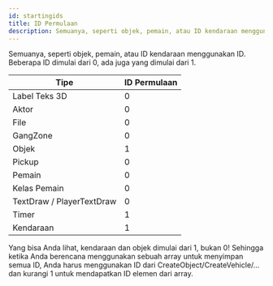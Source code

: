```yaml
---
id: startingids
title: ID Permulaan
description: Semuanya, seperti objek, pemain, atau ID kendaraan menggunakan ID. Beberapa ID dimulai dari 0, ada juga yang dimulai dari 1.
---
```


Semuanya, seperti objek, pemain, atau ID kendaraan menggunakan ID. Beberapa ID dimulai dari 0, ada juga yang dimulai dari 1.

| Tipe                      | ID Permulaan |
| ------------------------- | ------------ |
| Label Teks 3D             | 0            |
| Aktor                     | 0            |
| File                      | 0            |
| GangZone                  | 0            |
| Objek                     | 1            |
| Pickup                    | 0            |
| Pemain                    | 0            |
| Kelas Pemain              | 0            |
| TextDraw / PlayerTextDraw | 0            |
| Timer                     | 1            |
| Kendaraan                 | 1            |

Yang bisa Anda lihat, kendaraan dan objek dimulai dari 1, bukan 0! Sehingga ketika Anda berencana menggunakan sebuah array untuk menyimpan semua ID, Anda harus menggunakan ID dari CreateObject/CreateVehicle/... dan kurangi 1 untuk mendapatkan ID elemen dari array.
